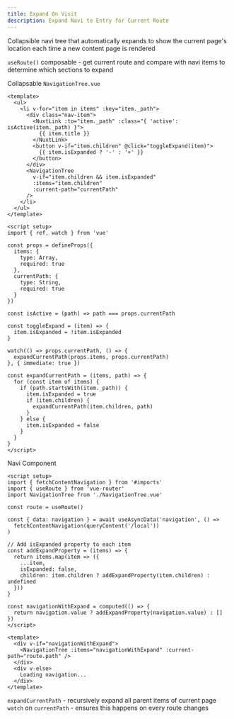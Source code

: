 ```yaml
---
title: Expand On Visit
description: Expand Navi to Entry for Current Route
---
```


Collapsible navi tree that automatically expands to show the current page's location each time a new content page is rendered

`useRoute()` composable - get current route and compare with navi items to determine which sections to expand

Collapsable `NavigationTree.vue`

```vue
<template>
  <ul>
    <li v-for="item in items" :key="item._path">
      <div class="nav-item">
        <NuxtLink :to="item._path" :class="{ 'active': isActive(item._path) }">
          {{ item.title }}
        </NuxtLink>
        <button v-if="item.children" @click="toggleExpand(item)">
          {{ item.isExpanded ? '-' : '+' }}
        </button>
      </div>
      <NavigationTree 
        v-if="item.children && item.isExpanded" 
        :items="item.children"
        :current-path="currentPath"
      />
    </li>
  </ul>
</template>

<script setup>
import { ref, watch } from 'vue'

const props = defineProps({
  items: {
    type: Array,
    required: true
  },
  currentPath: {
    type: String,
    required: true
  }
})

const isActive = (path) => path === props.currentPath

const toggleExpand = (item) => {
  item.isExpanded = !item.isExpanded
}

watch(() => props.currentPath, () => {
  expandCurrentPath(props.items, props.currentPath)
}, { immediate: true })

const expandCurrentPath = (items, path) => {
  for (const item of items) {
    if (path.startsWith(item._path)) {
      item.isExpanded = true
      if (item.children) {
        expandCurrentPath(item.children, path)
      }
    } else {
      item.isExpanded = false
    }
  }
}
</script>
```

Navi Component

```vue
<script setup>
import { fetchContentNavigation } from '#imports'
import { useRoute } from 'vue-router'
import NavigationTree from './NavigationTree.vue'

const route = useRoute()

const { data: navigation } = await useAsyncData('navigation', () => 
  fetchContentNavigation(queryContent('/local'))
)

// Add isExpanded property to each item
const addExpandProperty = (items) => {
  return items.map(item => ({
    ...item,
    isExpanded: false,
    children: item.children ? addExpandProperty(item.children) : undefined
  }))
}

const navigationWithExpand = computed(() => {
  return navigation.value ? addExpandProperty(navigation.value) : []
})
</script>

<template>
  <div v-if="navigationWithExpand">
    <NavigationTree :items="navigationWithExpand" :current-path="route.path" />
  </div>
  <div v-else>
    Loading navigation...
  </div>
</template>
```

`expandCurrentPath` - recursively expand all parent items of current page
`watch` on `currentPath` - ensures this happens on every route changes
